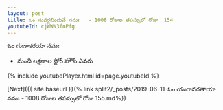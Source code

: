 ```yaml
---
layout: post
title: ఓం సువర్ణబిందువే నమః   - 1008 రోజుల తపస్సులో రోజు  154
youtubeId: cjWWN3foPfg
---
```

 
 
 ఓం గుణాకరయా నమః  
 
 -  మంచి లక్షణాల స్టోర్ హౌస్ ఎవరు 
 
  
 
  
 
 
 
 
 
 


{% include youtubePlayer.html id=page.youtubeId %}
 
[Next]({{ site.baseurl }}{% link  split2/_posts/2019-06-11-ఓం యుగావరతాయా నమః  - 1008 రోజుల తపస్సులో రోజు  155.md%})
 
